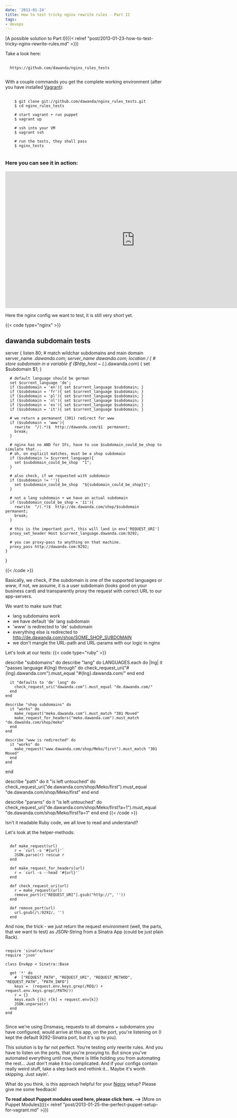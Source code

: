 ```yaml
---
date: '2013-01-24'
title: How to test tricky nginx rewrite rules - Part II
tags:
- devops
---
```



[A possible solution to Part I]({{< relref "post/2013-01-23-how-to-test-tricky-nginx-rewrite-rules.md" >}})


Take a look here:

<pre>
  <code class="nohighlight">
  https://github.com/dawanda/nginx_rules_tests
  </code>
</pre>

With a couple commands you get the complete working environment (after you have installed [Vagrant]):


<pre>
  <code class="lang-bash">
    $ git clone git://github.com/dawanda/nginx_rules_tests.git
    $ cd nginx_rules_tests

    # start vagrant + run puppet
    $ vagrant up

    # ssh into your VM
    $ vagrant ssh

    # run the tests, they shall pass
    $ nginx_tests
  </code>
</pre>



### Here you can see it in action:

<iframe border='0' height='432' id='shelr_record_5102f4d6966080054900005c' scrolling='no' src='http://shelr.tv/records/5102f4d6966080054900005c/embed' style='border: 0' width='815'>

</iframe>

Here the nginx config we want to test, it is still very short yet.

{{< code type="nginx" >}}
  ## dawanda subdomain tests
  server {
    listen 80;
    # match wildchar subdomains and main domain
    server_name *.dawanda.com;
    server_name dawanda.com;
    location / {
      # store subdomain in a variable
      if ($http_host ~ (.*)\.dawanda\.com) {
        set $subdomain $1;
      }

      # default language should be german
      set $current_language 'de';
      if ($subdomain = 'en'){ set $current_language $subdomain; }
      if ($subdomain = 'fr'){ set $current_language $subdomain; }
      if ($subdomain = 'pl'){ set $current_language $subdomain; }
      if ($subdomain = 'nl'){ set $current_language $subdomain; }
      if ($subdomain = 'es'){ set $current_language $subdomain; }
      if ($subdomain = 'it'){ set $current_language $subdomain; }

      # we return a permanent (301) redirect for www
      if ($subdomain = 'www'){
        rewrite  ^/(.*)$  http://dawanda.com/$1  permanent;
        break;
      }

      # nginx has no AND for IFs, have to use $subdomain_could_be_shop to simulate that...
      # oh, on explicit matches, must be a shop subdomain
      if ($subdomain != $current_language){
        set $subdomain_could_be_shop  "1";
      }

      # also check, if we requested with subdomain
      if ($subdomain != ''){
        set $subdomain_could_be_shop  "${subdomain_could_be_shop}1";
      }

      # not a lang subdomain + we have an actual subdomain
      if ($subdomain_could_be_shop = '11'){
        rewrite  ^/(.*)$  http://de.dawanda.com/shop/$subdomain  permanent;
        break;
      }

      # this is the important part, this will land in env['REQUEST_URI']
      proxy_set_header Host $current_language.dawanda.com:9292;

      # you can proxy-pass to anything on that machine.
      proxy_pass http://dawanda.com:9292;
    }
  }

{{< /code  >}}


Basically, we check, if the subdomain is one of the supported languages or _www_, if not, we assume, it is a user subdomain (looks good on your business card) and transparently proxy the request with correct URL to our app-servers.

We want to make sure that:

   - lang subdomains work
   - we have default 'de' lang subdomain
   - 'www' is redirected to 'de' subdomain
   - everything else is redirected to http://de.dawanda.com/shop/SOME_SHOP_SUBDOMAIN
   - we don't mangle the URL-path and URL-params with our logic in nginx


Let's look at our tests:
{{< code type="ruby" >}}

  describe "subdomains" do
    describe "lang" do
      LANGUAGES.each do |lng|
        it "passes language #{lng} through" do
          check_request_uri("#{lng}.dawanda.com").must_equal "#{lng}.dawanda.com/"
        end
      end

      it "defaults to 'de' lang" do
        check_request_uri("dawanda.com").must_equal "de.dawanda.com/"
      end
    end

    describe "shop subdomains" do
      it "works" do
        make_request("meko.dawanda.com").must_match "301 Moved"
        make_request_for_headers("meko.dawanda.com").must_match "de.dawanda.com/shop/meko"
      end
    end

    describe "www is redirected" do
      it "works" do
        make_request("www.dawanda.com/shop/Meko/first").must_match "301 Moved"
      end
    end
  end

  describe "path" do
    it "is left untouched" do
      check_request_uri("de.dawanda.com/shop/Meko/first").must_equal "de.dawanda.com/shop/Meko/first"
    end
  end

  describe "params" do
    it "is left untouched" do
      check_request_uri("de.dawanda.com/shop/Meko/first?a=1").must_equal "de.dawanda.com/shop/Meko/first?a=1"
    end
  end
{{< /code >}}


Isn't it readable Ruby code, we all love to read and understand?

Let's look at the helper-methods:


<pre><code class="ruby">
  def make_request(url)
    r = `curl -s '#{url}'`
    JSON.parse(r) rescue r
  end

  def make_request_for_headers(url)
    r = `curl -s --head '#{url}'`
  end

  def check_request_uri(url)
    r = make_request(url)
    remove_port(r["REQUEST_URI"].gsub("http://", ''))
  end

  def remove_port(url)
    url.gsub(/\:9292/, '')
  end
</code></pre>


And now, the trick - we just return the request environment (well, the parts, that we want to test) as JSON-String from a Sinatra App (could be just plain Rack).


<pre><code class="ruby">
require 'sinatra/base'
require 'json'

class EnvApp < Sinatra::Base

  get '*' do
    #  ["REQUEST_PATH", "REQUEST_URI", "REQUEST_METHOD", "REQUEST_PATH", "PATH_INFO"]
    keys =  (request.env.keys.grep(/REQ/) + request.env.keys.grep(/PATH/))
    r = {}
    keys.each {|k| r[k] = request.env[k]}
    JSON.unparse(r)
  end
end

</code></pre>

Since we're using Dnsmasq, requests to all domains + subdomains you have configured, would arrive at this app, on the port, you're listening on (I kept the default 9292-Sinatra port, but it's up to you).


This solution is by far not perfect. You're testing only rewrite rules. And you have to listen on the ports, that you're proxying to. But since you've automated everything until now, there is little holding you from automating the rest... Just don't make it too complicated. And if your configs contain really weird stuff, take a step back and rethink it... Maybe it's worth skipping. Just sayin'.

What do you think, is this approach helpful for your [Nginx] setup? Please give me some feedback!



**To read about Puppet modules used here, please click here. -->**  [More on Puppet Modules]({{< relref "post/2013-01-25-the-perfect-puppet-setup-for-vagrant.md" >}})


[Nginx]: http://wiki.nginx.org/Main
[Dnsmasq]: http://www.thekelleys.org.uk/dnsmasq/doc.html
[Vagrant]: http://vagrantup.com
[Puppet]:  http://puppetlabs.com/
[Chef]: http://www.opscode.com/chef/
